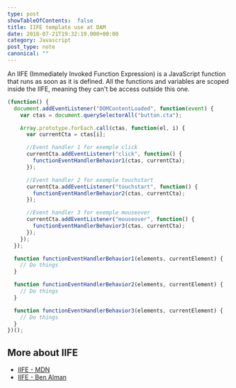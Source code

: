 ```yaml
---
type: post
showTableOfContents:  false
title: IIFE template use at DAM
date: 2018-07-21T19:32:19.000+00:00
category: Javascript
post_type: note
canonical: ""
---
```


An IIFE (Immediately Invoked Function Expression) is a JavaScript function that runs as soon as it is defined. All the functions and variables are scoped inside the IIFE, meaning they can't be access outside this one.

```js
(function() {
  document.addEventListener("DOMContentLoaded", function(event) {
    var ctas = document.querySelectorAll("button.cta");

    Array.prototype.forEach.call(ctas, function(el, i) {
      var currentCta = ctas[i];

      //Event handler 1 for exemple click
      currentCta.addEventListener("click", function() {
        functionEventHandlerBehavior1(ctas, currentCta);
      });

      //Event handler 2 for exemple touchstart
      currentCta.addEventListener("touchstart", function() {
        functionEventHandlerBehavior2(ctas, currentCta);
      });

      //Event handler 3 for exemple mouseover
      currentCta.addEventListener("mouseover", function() {
        functionEventHandlerBehavior3(ctas, currentCta);
      });
    });
  });

  function functionEventHandlerBehavior1(elements, currentElement) {
    // Do things
  }

  function functionEventHandlerBehavior2(elements, currentElement) {
    // Do things
  }

  function functionEventHandlerBehavior3(elements, currentElement) {
    // Do things
  }
})();
```

## More about IIFE

- [IIFE - MDN](https://developer.mozilla.org/en-US/docs/Glossary/IIFE)
- [IIFE - Ben Alman](http://benalman.com/news/2010/11/immediately-invoked-function-expression/)

